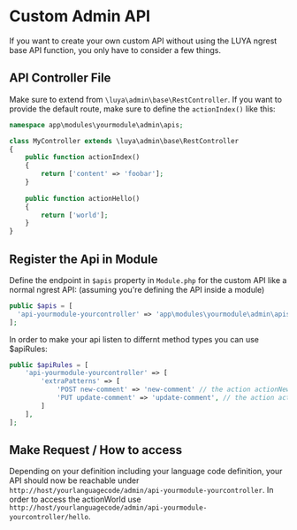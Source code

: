 # Custom Admin API

If you want to create your own custom API without using the LUYA ngrest base API function, you only have to consider a few things. 

## API Controller File

Make sure to extend from `\luya\admin\base\RestController`. If you want to provide the default route, make sure to define the `actionIndex()` like this:

```php
namespace app\modules\yourmodule\admin\apis;

class MyController extends \luya\admin\base\RestController
{
    public function actionIndex()
    {
        return ['content' => 'foobar'];
    }
    
    public function actionHello()
    {
        return ['world'];
    }
}
```

## Register the Api in Module

Define the endpoint in `$apis` property in `Module.php` for the custom API like a normal ngrest API: (assuming you're defining the API inside a module)

```php
public $apis = [
  'api-yourmodule-yourcontroller' => 'app\modules\yourmodule\admin\apis\YourController'
];
```

In order to make your api listen to differnt method types you can use $apiRules:

```php
public $apiRules = [
    'api-yourmodule-yourcontroller' => [
        'extraPatterns' => [
            'POST new-comment' => 'new-comment' // the action actionNewComment() which listens only to post
            'PUT update-comment' => 'update-comment', // the action actionUpdateComment() which listens only to put
        ]
    ],
];
```

## Make Request / How to access

Depending on your definition including your language code definition, your API should now be reachable under `http://host/yourlanguagecode/admin/api-yourmodule-yourcontroller`. In order to access the actionWorld use `http://host/yourlanguagecode/admin/api-yourmodule-yourcontroller/hello`.
